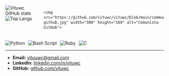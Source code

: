 <div style="display: flex; align-items: flex-start; gap: 20px;">
    <div>
        <img src="https://github-readme-stats.vercel.app/api?username=vituwc&show_icons=true&theme=transparent&date=<timestamp>" alt="Vituwc GitHub stats" width="500">
        <img src="https://github-readme-stats.vercel.app/api/top-langs/?username=vituwc&layout=compact&theme=transparent&date=<timestamp>" alt="Top Langs" width="500">
    </div>
    
    <img src="https://github.com/vituwc/vituwc/blob/main/communist-github.jpg" width="300" height="169" alt="Comunista GitHub">
</div>

<div style="display: flex; gap: 10px; margin-top: 20px;">
    <img src="https://img.shields.io/badge/python-3670A0?style=for-the-badge&logo=python&logoColor=ffdd54" alt="Python">
    <img src="https://img.shields.io/badge/bash_script-%23121011.svg?style=for-the-badge&logo=gnu-bash&logoColor=white" alt="Bash Script">
    <img src="https://img.shields.io/badge/ruby-%23CC342D.svg?style=for-the-badge&logo=ruby&logoColor=white" alt="Ruby">
    <img src="https://img.shields.io/badge/c-%2300599C.svg?style=for-the-badge&logo=c&logoColor=white" alt="C">
</div>

---

- **Email:** [vituuwc@gmail.com](mailto:vituuwc@gmail.com)  
- **LinkedIn:** [linkedin.com/in/vituwc](https://linkedin.com/in/vituwc)  
- **GitHub:** [github.com/vituwc](https://github.com/vituwc)
